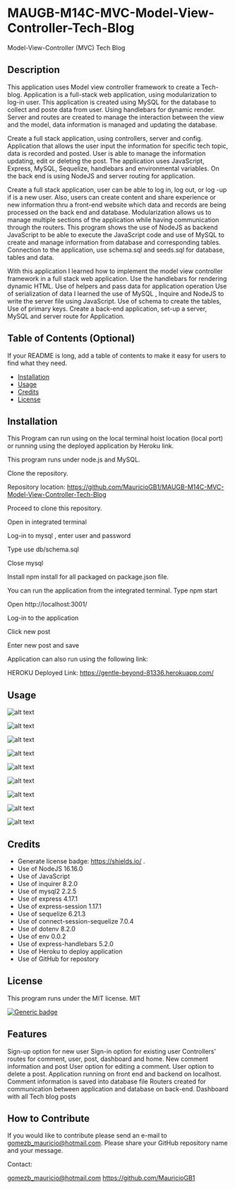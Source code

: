 # MAUGB-M14C-MVC-Model-View-Controller-Tech-Blog
Model-View-Controller (MVC) Tech Blog


## Description

This application uses Model view controller framework to create a Tech-blog.
Application is a full-stack web application, using modularization to log-in user.
This application is created using MySQL for the database to collect and poste data from user. Using handlebars for dynamic render.  
Server and routes are created to manage the interaction between the view and the model, data information is managed and updating the database.

Create a full stack application, using controllers, server and config.
Application that allows the user input the information for specific tech topic, data is recorded and posted. User is able to manage the information updating, edit or deleting the post. 
The application uses JavaScript, Express, MySQL, Sequelize, handlebars and environmental variables. 
On the back end is using NodeJS and server routing for application.

Create a full stack application, user can be able to log in, log out, or log -up if is a new user.
Also, users can create content and share experience or new information thru a front-end website which data and records are being processed on the back end and database.
Modularization allows us to manage multiple sections of the application while having communication through the routers.
This program shows the use of NodeJS as backend JavaScript to be able to execute the JavaScript code and use of MySQL to create and manage information from database and corresponding tables. 
Connection to the application, use schema.sql and seeds.sql for database, tables and data.

With this application I learned how to implement the model view controller framework in a full stack web application.
Use the handlebars for rendering dynamic HTML.
Use of helpers and pass data for application operation
Use of serialization of data
I learned the use of MySQL , Inquire and  NodeJS to write the server file using JavaScript.
Use of schema to create the tables, Use of primary keys.
Create a back-end application, set-up a server, MySQL and server route for Application. 


## Table of Contents (Optional)

If your README is long, add a table of contents to make it easy for users to find what they need.

- [Installation](#installation)
- [Usage](#usage)
- [Credits](#credits)
- [License](#license)

## Installation

This Program can run using on the local terminal hoist location (local port) or running using the deployed application by Heroku link.


This program runs under node.js and MySQL.  

Clone the repository.

Repository location: https://github.com/MauricioGB1/MAUGB-M14C-MVC-Model-View-Controller-Tech-Blog

Proceed to clone this repository.  

Open in integrated terminal 

Log-in to mysql , enter user and password

Type use db/schema.sql

Close mysql

Install npm install for all packaged on package.json  file.

You can run the application from the integrated terminal. Type npm start

Open http://localhost:3001/

Log-in to the application 

Click new post

Enter new post and save

Application can also run using the following link:

HEROKU Deployed Link:
https://gentle-beyond-81336.herokuapp.com/



## Usage



![alt text](./assets/image1.jpg )

![alt text](./assets/image2.jpg)

![alt text](./assets/image3.jpg )

![alt text](./assets/image4.jpg)

![alt text](./assets/image5.jpg)

![alt text](./assets/image6.jpg)

![alt text](./assets/image7.jpg)

![alt text](./assets/image8.jpg)

![alt text](./assets/image9.jpg)

## Credits

-	Generate license badge: https://shields.io/ .  
-	Use of NodeJS   16.16.0
-	Use of JavaScript
-	Use of inquirer 8.2.0
-	Use of mysql2 2.2.5
-	Use of express 4.17.1
-	Use of express-session 1.17.1
-	Use of sequelize 6.21.3
-	Use of connect-session-sequelize 7.0.4
-	Use of dotenv 8.2.0
-	Use of env 0.0.2
-	Use of express-handlebars 5.2.0
-   Use of Heroku to deploy application
-   Use of GitHub for repostory


## License

This program runs under the MIT license.
    MIT
    
  [![Generic badge](https://img.shields.io/badge/License-MIT-green.svg)](https://choosealicense.com/licenses/mit/.)



## Features

Sign-up option for new user
Sign-in option for existing user
Controllers’ routes for comment, user, post, dashboard and home.
New comment information and post
User option for editing a comment.
User option to delete a post.
Application running on front end and backend on localhost.
Comment information is saved into database file
Routers created for communication between application and database on back-end.
Dashboard with all Tech blog posts



## How to Contribute

If you would like to contribute please send an e-mail to gomezb_mauricio@hotmail.com. Please share your GitHub repository name and your message.

Contact:

gomezb_mauricio@hotmail.com
https://github.com/MauricioGB1


